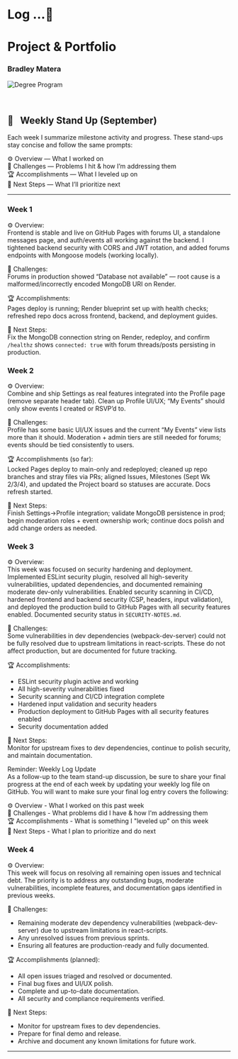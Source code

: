# Log ...🚀 

# Project & Portfolio  
### Bradley Matera  

![Degree Program](https://img.shields.io/badge/degree-web%20development-blue.svg)&nbsp;  

<br>

## 📢 &nbsp; Weekly Stand Up (September)

Each week I summarize milestone activity and progress. These stand-ups stay concise and follow the same prompts:

⚙️ Overview — What I worked on  
🌵 Challenges — Problems I hit & how I’m addressing them  
🏆 Accomplishments — What I leveled up on  
🔮 Next Steps — What I’ll prioritize next
_______

### Week 1

⚙️ Overview:  
Frontend is stable and live on GitHub Pages with forums UI, a standalone messages page, and auth/events all working against the backend. I tightened backend security with CORS and JWT rotation, and added forums endpoints with Mongoose models (working locally).

🌵 Challenges:  
Forums in production showed “Database not available” — root cause is a malformed/incorrectly encoded MongoDB URI on Render.

🏆 Accomplishments:  
Pages deploy is running; Render blueprint set up with health checks; refreshed repo docs across frontend, backend, and deployment guides.

🔮 Next Steps:  
Fix the MongoDB connection string on Render, redeploy, and confirm `/healthz` shows `connected: true` with forum threads/posts persisting in production.

### Week 2

⚙️ Overview:  
Combine and ship Settings as real features integrated into the Profile page (remove separate header tab). Clean up Profile UI/UX; “My Events” should only show events I created or RSVP’d to.

🌵 Challenges:  
Profile has some basic UI/UX issues and the current “My Events” view lists more than it should. Moderation + admin tiers are still needed for forums; events should be tied consistently to users.

🏆 Accomplishments (so far):  
Locked Pages deploy to main-only and redeployed; cleaned up repo branches and stray files via PRs; aligned Issues, Milestones (Sept Wk 2/3/4), and updated the Project board so statuses are accurate. Docs refresh started.

🔮 Next Steps:  
Finish Settings→Profile integration; validate MongoDB persistence in prod; begin moderation roles + event ownership work; continue docs polish and add change orders as needed.

### Week 3

⚙️ Overview:  
This week was focused on security hardening and deployment. Implemented ESLint security plugin, resolved all high-severity vulnerabilities, updated dependencies, and documented remaining moderate dev-only vulnerabilities. Enabled security scanning in CI/CD, hardened frontend and backend security (CSP, headers, input validation), and deployed the production build to GitHub Pages with all security features enabled. Documented security status in `SECURITY-NOTES.md`.

🌵 Challenges:  
Some vulnerabilities in dev dependencies (webpack-dev-server) could not be fully resolved due to upstream limitations in react-scripts. These do not affect production, but are documented for future tracking.

🏆 Accomplishments:  
- ESLint security plugin active and working
- All high-severity vulnerabilities fixed
- Security scanning and CI/CD integration complete
- Hardened input validation and security headers
- Production deployment to GitHub Pages with all security features enabled
- Security documentation added

🔮 Next Steps:  
Monitor for upstream fixes to dev dependencies, continue to polish security, and maintain documentation.

Reminder:  Weekly Log Update  
As a follow-up to the team stand-up discussion, be sure to share your final progress at the end of each week by updating your weekly log file on GitHub. You will want to make sure your final log entry covers the following:

⚙️ Overview - What I worked on this past week  
🌵 Challenges - What problems did I have & how I'm addressing them  
🏆 Accomplishments - What is something I "leveled up" on this week  
🔮 Next Steps - What I plan to prioritize and do next

### Week 4

⚙️ Overview:  
This week will focus on resolving all remaining open issues and technical debt. The priority is to address any outstanding bugs, moderate vulnerabilities, incomplete features, and documentation gaps identified in previous weeks.

🌵 Challenges:  
- Remaining moderate dev dependency vulnerabilities (webpack-dev-server) due to upstream limitations in react-scripts.
- Any unresolved issues from previous sprints.
- Ensuring all features are production-ready and fully documented.

🏆 Accomplishments (planned):  
- All open issues triaged and resolved or documented.
- Final bug fixes and UI/UX polish.
- Complete and up-to-date documentation.
- All security and compliance requirements verified.

🔮 Next Steps:  
- Monitor for upstream fixes to dev dependencies.
- Prepare for final demo and release.
- Archive and document any known limitations for future work.
_______
